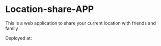 # Location-share-APP
This is a web application to share your current location with friends and family
 
Deployed at:
  
  
